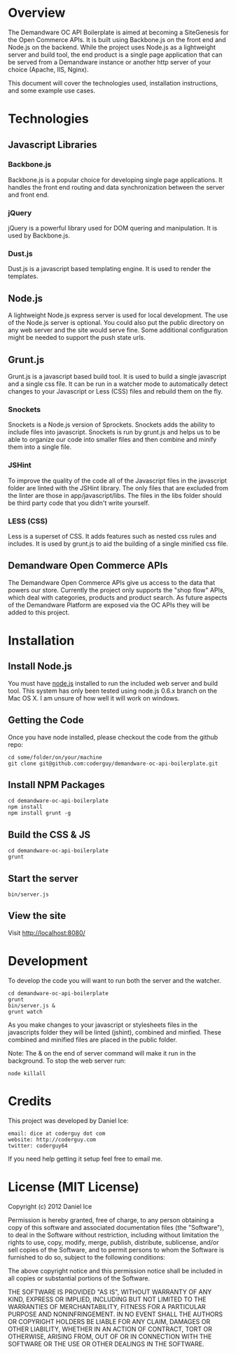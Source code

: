 # Overview

The Demandware OC API Boilerplate is aimed at becoming a SiteGenesis for the Open Commerce APIs.  It is built using Backbone.js on the front end and Node.js on the backend.  While the project uses Node.js as a lightweight server and build tool, the end product is a single page application that can be served from a Demandware instance or another http server of your choice (Apache, IIS, Nginx).

This document will cover the technologies used, installation instructions, and some example use cases.

# Technologies

## Javascript Libraries

### Backbone.js

Backbone.js is a popular choice for developing single page applications.  It handles the front end routing and data synchronization between the server and front end.

### jQuery

jQuery is a powerful library used for DOM quering and manipulation.  It is used by Backbone.js.

### Dust.js

Dust.js is a javascript based templating engine.  It is used to render the templates.

## Node.js

A lightweight Node.js express server is used for local development.  The use of the Node.js server is optional.  You could also put the public directory on any web server and the site would serve fine.  Some additional configuration might be needed to support the push state urls.

## Grunt.js

Grunt.js is a javascript based build tool.  It is used to build a single javascript and a single css file.  It can be run in a watcher mode to automatically detect changes to your Javascript or Less (CSS) files and rebuild them on the fly.

### Snockets

Snockets is a Node.js version of Sprockets.  Snockets adds the ability to include files into javascript.  Snockets is run by grunt.js and helps us to be able to organize our code into smaller files and then combine and minify them into a single file.

### JSHint

To improve the quality of the code all of the Javascript files in the javascript folder are linted with the JSHint library.  The only files that are excluded from the linter are those in app/javascript/libs.  The files in the libs folder should be third party code that you didn't write yourself.

### LESS (CSS)

Less is a superset of CSS.  It adds features such as nested css rules and includes.  It is used by grunt.js to aid the building of a single minified css file.

## Demandware Open Commerce APIs

The Demandware Open Commerce APIs give us access to the data that powers our store.  Currently the project only supports the "shop flow" APIs, which deal with categories, products and product search.  As future aspects of the Demandware Platform are exposed via the OC APIs they will be added to this project.

# Installation

## Install Node.js

You must have [node.js](http://nodejs.org/) installed to run the included web server and build tool.  This system has only been tested using node.js 0.6.x branch on the Mac OS X.  I am unsure of how well it will work on windows.

## Getting the Code

Once you have node installed, please checkout the code from the github repo:

```
cd some/folder/on/your/machine
git clone git@github.com:coderguy/demandware-oc-api-boilerplate.git
```

## Install NPM Packages

```
cd demandware-oc-api-boilerplate
npm install
npm install grunt -g
```

## Build the CSS & JS

```
cd demandware-oc-api-boilerplate
grunt
```

## Start the server

```
bin/server.js
```

## View the site

Visit [http://localhost:8080/](http://localhost:8080)

# Development

To develop the code you will want to run both the server and the watcher.

```
cd demandware-oc-api-boilerplate
grunt
bin/server.js &
grunt watch
```

As you make changes to your javascript or stylesheets files in the javascripts folder they will be linted (jshint), combined and minfied.  These combined and minified files are placed in the public folder.

Note: The & on the end of server command will make it run in the background.  To stop the web server run:

```
node killall
```

# Credits

This project was developed by Daniel Ice:

```
email: dice at coderguy dot com
website: http://coderguy.com
twitter: coderguy64
```

If you need help getting it setup feel free to email me.

# License (MIT License)

Copyright (c) 2012 Daniel Ice

Permission is hereby granted, free of charge, to any person obtaining a copy of this software and associated documentation files (the "Software"), to deal in the Software without restriction, including without limitation the rights to use, copy, modify, merge, publish, distribute, sublicense, and/or sell copies of the Software, and to permit persons to whom the Software is furnished to do so, subject to the following conditions:

The above copyright notice and this permission notice shall be included in all copies or substantial portions of the Software.

THE SOFTWARE IS PROVIDED "AS IS", WITHOUT WARRANTY OF ANY KIND, EXPRESS OR IMPLIED, INCLUDING BUT NOT LIMITED TO THE WARRANTIES OF MERCHANTABILITY, FITNESS FOR A PARTICULAR PURPOSE AND NONINFRINGEMENT. IN NO EVENT SHALL THE AUTHORS OR COPYRIGHT HOLDERS BE LIABLE FOR ANY CLAIM, DAMAGES OR OTHER LIABILITY, WHETHER IN AN ACTION OF CONTRACT, TORT OR OTHERWISE, ARISING FROM, OUT OF OR IN CONNECTION WITH THE SOFTWARE OR THE USE OR OTHER DEALINGS IN THE SOFTWARE.